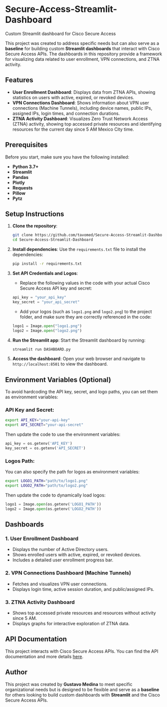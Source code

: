 # Secure-Access-Streamlit-Dashboard
Custom Streamlit dashboard for Cisco Secure Access

This project was created to address specific needs but can also serve as a **baseline** for building custom **Streamlit dashboards** that interact with Cisco Secure Access APIs. The dashboards in this repository provide a framework for visualizing data related to user enrollment, VPN connections, and ZTNA activity.

## **Features**

- **User Enrollment Dashboard**: Displays data from ZTNA APIs, showing statistics on users with active, expired, or revoked devices.
- **VPN Connections Dashboard**: Shows information about VPN user connections (Machine Tunnels), including device names, public IPs, assigned IPs, login times, and connection durations.
- **ZTNA Activity Dashboard**: Visualizes Zero Trust Network Access (ZTNA) activity, showing top accessed private resources and identifying resources for the current day since 5 AM Mexico City time.

## **Prerequisites**

Before you start, make sure you have the following installed:

- **Python 3.7+**
- **Streamlit**
- **Pandas**
- **Plotly**
- **Requests**
- **Pillow**
- **Pytz**

## **Setup Instructions**

1. **Clone the repository**:
   ```bash
   git clone https://github.com/tavomed/Secure-Access-Streamlit-Dashboard.git
   cd Secure-Access-Streamlit-Dashboard
   ```

2. **Install dependencies**:
   Use the `requirements.txt` file to install the dependencies:
   ```bash
   pip install -r requirements.txt
   ```

3. **Set API Credentials and Logos**:
   - Replace the following values in the code with your actual Cisco Secure Access API key and secret:
   ```python
   api_key = "your_api_key"
   key_secret = "your_api_secret"
   ```

   - Add your logos (such as `logo1.png` and `logo2.png`) to the project folder, and make sure they are correctly referenced in the code:
   ```python
   logo1 = Image.open("logo1.png")
   logo2 = Image.open("logo2.png")
   ```

4. **Run the Streamlit app**:
   Start the Streamlit dashboard by running:
   ```bash
   streamlit run DASHBOARD.py
   ```

5. **Access the dashboard**:
   Open your web browser and navigate to `http://localhost:8501` to view the dashboard.

## **Environment Variables (Optional)**

To avoid hardcoding the API key, secret, and logo paths, you can set them as environment variables:

### **API Key and Secret**:
```bash
export API_KEY="your-api-key"
export API_SECRET="your-api-secret"
```

Then update the code to use the environment variables:
```python
api_key = os.getenv('API_KEY')
key_secret = os.getenv('API_SECRET')
```

### **Logos Path**:
You can also specify the path for logos as environment variables:
```bash
export LOGO1_PATH="path/to/logo1.png"
export LOGO2_PATH="path/to/logo2.png"
```

Then update the code to dynamically load logos:
```python
logo1 = Image.open(os.getenv('LOGO1_PATH'))
logo2 = Image.open(os.getenv('LOGO2_PATH'))
```

## **Dashboards**

### **1. User Enrollment Dashboard**
   - Displays the number of Active Directory users.
   - Shows enrolled users with active, expired, or revoked devices.
   - Includes a detailed user enrollment progress bar.

### **2. VPN Connections Dashboard (Machine Tunnels)**
   - Fetches and visualizes VPN user connections.
   - Displays login time, active session duration, and public/assigned IPs.

### **3. ZTNA Activity Dashboard**
   - Shows top accessed private resources and resources without activity since 5 AM.
   - Displays graphs for interactive exploration of ZTNA data.

## **API Documentation**

This project interacts with Cisco Secure Access APIs. You can find the API documentation and more details [here](https://developer.cisco.com/docs/cloud-security/secure-access-api-getting-started/).

## **Author**

This project was created by **Gustavo Medina** to meet specific organizational needs but is designed to be flexible and serve as a **baseline** for others looking to build custom dashboards with **Streamlit** and the Cisco Secure Access APIs.

